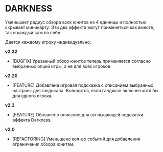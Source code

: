 # DARKNESS

Уменьшает радиус обзора всех юнитов на 4 единицы и полностью скрывает миникарту. Эти два эффекта могут применяться как вместе, так и каждый сам по себе.

Дается каждому игроку индивидуально.

**v2.32**

* [BUGFIX] Урезанный обзор юнитов теперь применяется согласно выбранных опций игры, а не для всех игроков.

**v2.20**

* [FEATURE] Добавлена игровая подсказка с описанием выбранных настроек для гандикапа. Выводится, если гандикап включен хотя бы для одного игрока.

**v2.3**

* [FEATURE]	Обновлено описание для всплывающей подсказки эффекта Darkness.

**v2.0**

* [REFACTORING] Уменьшено кол-во событий для добавления ограничения обзора юнитам.
